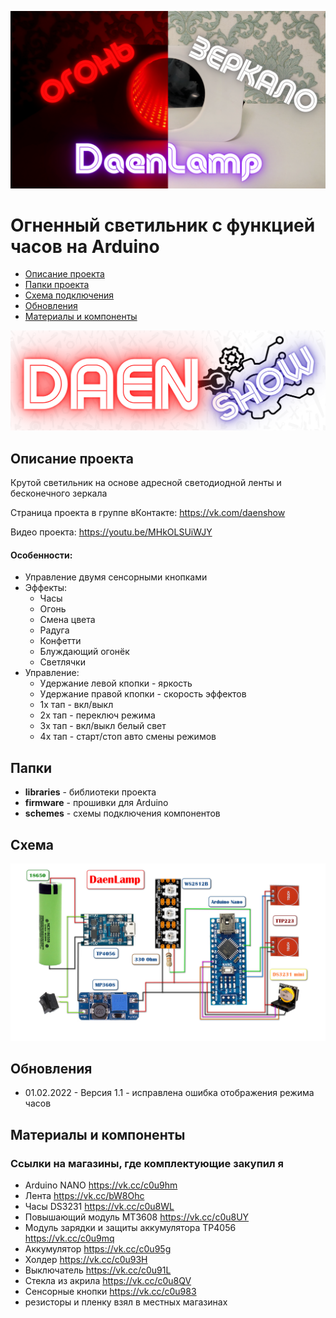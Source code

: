![PROJECT_PHOTO](https://github.com/DaenShow/DaenLamp/blob/main/foto.png)
# Огненный светильник с функцией часов на Arduino
* [Описание проекта](#chapter-0)
* [Папки проекта](#chapter-1)
* [Схема подключения](#chapter-2)
* [Обновления](#chapter-3)
* [Материалы и компоненты](#chapter-4)

![DAENSHOW_PHOTO](https://github.com/DaenShow/DaenShow/blob/main/DaenShow.png)

<a id="chapter-0"></a>
## Описание проекта
Крутой светильник на основе адресной светодиодной ленты и бесконечного зеркала 

Страница проекта в группе вКонтакте: https://vk.com/daenshow 

Видео проекта: https://youtu.be/MHkOLSUiWJY
   
#### Особенности:
- Управление двумя сенсорными кнопками
- Эффекты: 
  - Часы
  - Огонь
  - Смена цвета
  - Радуга
  - Конфетти
  - Блуждающий огонёк
  - Светлячки
- Управление:
	- Удержание левой кпопки - яркость
	- Удержание правой кпопки - скорость эффектов
	- 1х тап - вкл/выкл
	- 2х тап - переключ режима
	- 3х тап - вкл/выкл белый свет
	- 4х тап - старт/стоп авто смены режимов

<a id="chapter-1"></a>
## Папки
- **libraries** - библиотеки проекта
- **firmware** - прошивки для Arduino
- **schemes** - схемы подключения компонентов

<a id="chapter-2"></a>
## Схема
![SCHEME](https://github.com/DaenShow/DaenLamp/blob/main/schemes/Scheme.jpg)

<a id="chapter-3"></a>
## Обновления
- 01.02.2022 - Версия 1.1 - исправлена ошибка отображения режима часов

<a id="chapter-4"></a>
## Материалы и компоненты
### Ссылки на магазины, где комплектующие закупил я
- Arduino NANO https://vk.cc/c0u9hm
- Лента https://vk.cc/bW8Ohc
- Часы DS3231 https://vk.cc/c0u8WL
- Повышающий модуль MT3608 https://vk.cc/c0u8UY
- Модуль зарядки и защиты аккумулятора TP4056 https://vk.cc/c0u9mq
- Аккумулятор https://vk.cc/c0u95g
- Холдер https://vk.cc/c0u93H
- Выключатель https://vk.cc/c0u91L
- Стекла из акрила https://vk.cc/c0u8QV
- Сенсорные кнопки https://vk.cc/c0u983
- резисторы и пленку взял в местных магазинах
